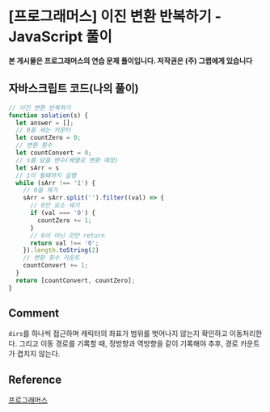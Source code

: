 # [프로그래머스] 이진 변환 반복하기 - JavaScript 풀이

**본 게시물은 프로그래머스의 연습 문제 풀이입니다. 저작권은 (주) 그랩에게 있습니다**

## 자바스크립트 코드(나의 풀이)

```javascript
// 이진 변환 반복하기
function solution(s) {
  let answer = [];
  // 0을 세는 카운터
  let countZero = 0;
  // 변환 횟수
  let countConvert = 0;
  // s를 담을 변수(배열로 변환 예정)
  let sArr = s
  // 1이 될때까지 실행
  while (sArr !== '1') {
    // 0을 제거
    sArr = sArr.split('').filter((val) => {
      // 0인 요소 세기
      if (val === '0') {
        countZero += 1;
      }
      // 0이 아닌 것만 return
      return val !== '0';
    }).length.toString(2)
    // 변환 횟수 카운트
    countConvert += 1;
  }
  return [countConvert, countZero];
}
```



## Comment

`dirs`를 하나씩 접근하며 캐릭터의 좌표가 범위를 벗어나지 않는지 확인하고 이동처리한다. 그리고 이동 경로를 기록할 때, 정방향과 역방향을 같이 기록해야 추후, 경로 카운트가 겹치지 않는다.



## Reference

[프로그래머스](https://programmers.co.kr)

